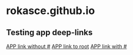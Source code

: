 # rokasce.github.io

## Testing app deep-links

[APP link without #](https://rokasce.github.io/order/return?status=fail)
[APP link to root](https://rokasce.github.io)
[APP link with #](https://rokasce.github.io/#/order/return?status=fail)
